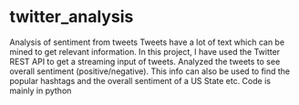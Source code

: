 # twitter_analysis
Analysis of sentiment from tweets
Tweets have a lot of text which can be mined to get relevant information.
In this project, I have used the Twitter REST API to get a streaming input of tweets. Analyzed the tweets to see overall sentiment (positive/negative). This info can also be used to find the popular hashtags and the overall sentiment of a US State etc.
Code is mainly in python
